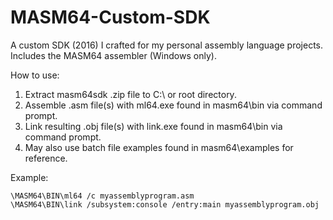 # MASM64-Custom-SDK
A custom SDK (2016) I crafted for my personal assembly language projects. Includes the MASM64 assembler (Windows only).

How to use:
1. Extract masm64sdk .zip file to C:\ or root directory.
2. Assemble .asm file(s) with ml64.exe found in masm64\bin via command prompt.
3. Link resulting .obj file(s) with link.exe found in masm64\bin via command prompt.
4. May also use batch file examples found in masm64\examples for reference.

Example:
```
\MASM64\BIN\ml64 /c myassemblyprogram.asm
\MASM64\BIN\link /subsystem:console /entry:main myassemblyprogram.obj
```
